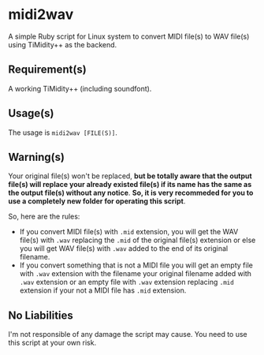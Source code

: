 # midi2wav
A simple Ruby script for Linux system to convert MIDI file(s) to WAV file(s) using TiMidity++ as the backend.

## Requirement(s)
A working TiMidity++ (including soundfont).

## Usage(s)
The usage is `midi2wav [FILE(S)]`.

## Warning(s)
Your original file(s) won't be replaced, **but be totally aware that the output file(s) will replace your already existed file(s) if its name has the same as the output file(s) without any notice**. **So, it is very recommeded for you to use a completely new folder for operating this script**.

So, here are the rules:
* If you convert MIDI file(s) with `.mid` extension, you will get the WAV file(s) with `.wav` replacing the `.mid` of the original file(s) extension or else you will get WAV file(s) with `.wav` added to the end of its original filename.
* If you convert something that is not a MIDI file you will get an empty file with `.wav` extension with the filename your original filename added with `.wav` extension or an empty file with `.wav` extension replacing `.mid` extension if your not a MIDI file has `.mid` extension.

## No Liabilities
I'm not responsible of any damage the script may cause. You need to use this script at your own risk.
